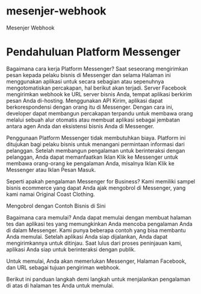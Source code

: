 # mesenjer-webhook
Mesenjer Webhook

# Pendahuluan Platform Messenger

Bagaimana cara kerja Platform Messenger?
Saat seseorang mengirimkan pesan kepada pelaku bisnis di Messenger dan selama Halaman ini menggunakan aplikasi untuk secara sebagian atau sepenuhnya mengotomatiskan percakapan, hal berikut akan terjadi. Server Facebook mengirimkan webhook ke URL server bisnis Anda, tempat aplikasi berkirim pesan Anda di-hosting. Menggunakan API Kirim, aplikasi dapat berkorespondensi dengan orang itu di Messenger. Dengan cara ini, developer dapat membangun percakapan terpandu untuk membawa orang melalui sebuah alur otomatis atau membuat aplikasi sebagai jembatan antara agen Anda dan eksistensi bisnis Anda di Messenger.

Penggunaan Platform Messenger tidak membutuhkan biaya. Platform ini ditujukan bagi pelaku bisnis untuk menangani permintaan informasi dari pelanggan. Setelah membangun pengalaman untuk berinteraksi dengan pelanggan, Anda dapat memanfaatkan Iklan Klik ke Messenger untuk membawa orang-orang ke pengalaman Anda, misalnya Iklan Klik ke Messenger atau Iklan Pesan Masuk. 

Seperti apakah pengalaman Messenger for Business?
Kami memiliki sampel bisnis ecommerce yang dapat Anda ajak mengobrol di Messenger, yang kami namai Original Coast Clothing.

Mengobrol dengan Contoh Bisnis di Sini

Bagaimana cara memulai?
Anda dapat memulai dengan membuat halaman tes dan aplikasi tes yang memungkinkan Anda mencoba pengalaman Anda di dalam Messenger. Kami punya beberapa contoh yang bisa membantu Anda memulai. Setelah aplikasi Anda siap dijalankan, Anda dapat mengirimkannya untuk ditinjau. Saat lulus dari proses peninjauan kami, aplikasi Anda siap untuk berinteraksi dengan publik.

Untuk memulai, Anda akan memerlukan Messenger, Halaman Facebook, dan URL sebagai tujuan pengiriman webhook.

Berikut ini panduan langkah demi langkah untuk menjalankan pengalaman di atas di halaman tes Anda untuk memulai.
